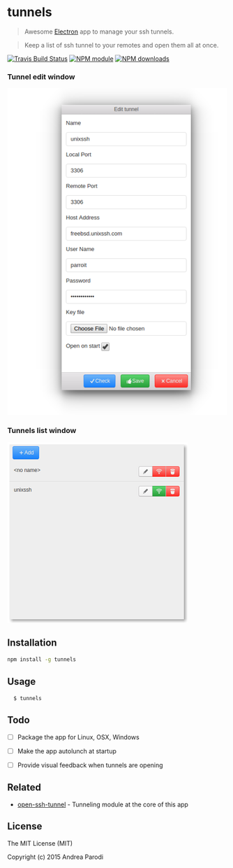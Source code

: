 # tunnels

> Awesome [Electron](http://electron.atom.io/) app to manage your ssh tunnels.

> Keep a list of ssh tunnel to your remotes and open them all at once.

[![Travis Build Status](https://img.shields.io/travis/parro-it/tunnels.svg)](http://travis-ci.org/parro-it/tunnels)
[![NPM module](https://img.shields.io/npm/v/tunnels.svg)](https://npmjs.org/package/tunnels)
[![NPM downloads](https://img.shields.io/npm/dt/tunnels.svg)](https://npmjs.org/package/open-ssh-tunnel)

### Tunnel edit window

![image](media/edit-window.png)


### Tunnels list window

![image](media/list.png)





## Installation

```bash
npm install -g tunnels
```

## Usage

```bash
  $ tunnels
```

## Todo

* [ ] Package the app for Linux, OSX, Windows
* [ ] Make the app autolunch at startup
* [ ] Provide visual feedback when tunnels are opening


## Related

* [open-ssh-tunnel](https://github.com/parro-it/open-ssh-tunnel) - Tunneling module at the core of this app


## License

The MIT License (MIT)

Copyright (c) 2015 Andrea Parodi



